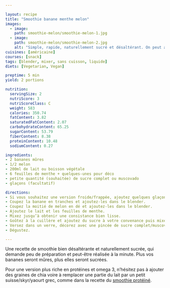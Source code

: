 ```yaml
---

layout: recipe
title: "Smoothie banane menthe melon"
images:
  - image:
    path: smoothie-melon/smoothie-melon-1.jpg
  - image:
    path: smoothie-melon/smoothie-melon-2.jpg
    alt: "Simple, rapide, naturellement sucré et désaltérant. On peut ajouter un peu de peps avec du sucre complet ou muscovado ainsi que des feuilles de menthe, mais rien ne vous empêche aussi d’y ajouter des graines de chia pour les protéines et omega 3."
cuisines: [américaine]
courses: [snack]
tags: [blender, mixer, sans cuisson, liquide]
diets: [Vegetarian, Vegan]

preptime: 5 min
yield: 2 portions

nutrition:
  servingSize: 2
  nutriScore: 3
  nutriScoreClass: C
  weight: 583
  calories: 350.74
  fatContent: 3.82
  saturatedFatContent: 2.07
  carbohydrateContent: 65.25
  sugarContent: 53.79
  fiberContent: 8.38
  proteinContent: 10.48
  sodiumContent: 0.27

ingredients:
- 2 bananes mûres 
- 1/2 melon
- 200ml de lait ou boisson végétale
- 6 feuilles de menthe + quelques-unes pour déco
- petite quantité (souhaitée) de sucre complet ou muscovado
- glaçons (facultatif)

directions:
- Si vous souhaitez une version froide/frappée, ajoutez quelques glaçons dans le blender.
- Coupez la banane en tranches et ajoutez-les dans le blender.
- Coupez la moitié de melon en dé et ajoutez-les dans le blender.
- Ajoutez le lait et les feuilles de menthe.
- Mixez jusqu’à obtenir une consistance bien lisse.
- Goûtez à la cuillère et ajoutez du sucre à votre convenance puis mixez si besoin.
- Versez dans un verre, décorez avec une pincée de sucre complet/muscovado et quelques feuilles de menthe.
- Dégustez.

---
```


Une recette de smoothie bien désaltérante et naturellement sucrée, qui demande peu de préparation et peut-être réalisée à la minute. Plus vos bananes seront mûres, plus elles seront sucrées.

Pour une version plus riche en protéines et omega 3, n’hésitez pas à ajouter des graines de chia voire à remplacer une partie du lait par un petit suisse/skyr/yaourt grec, comme dans la recette du [smoothie protéiné](smoothie-proteine.html). 
